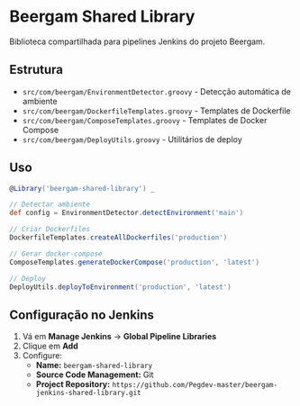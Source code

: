 # Beergam Shared Library

Biblioteca compartilhada para pipelines Jenkins do projeto Beergam.

## Estrutura

- `src/com/beergam/EnvironmentDetector.groovy` - Detecção automática de ambiente
- `src/com/beergam/DockerfileTemplates.groovy` - Templates de Dockerfile
- `src/com/beergam/ComposeTemplates.groovy` - Templates de Docker Compose
- `src/com/beergam/DeployUtils.groovy` - Utilitários de deploy

## Uso

```groovy
@Library('beergam-shared-library') _

// Detectar ambiente
def config = EnvironmentDetector.detectEnvironment('main')

// Criar Dockerfiles
DockerfileTemplates.createAllDockerfiles('production')

// Gerar docker-compose
ComposeTemplates.generateDockerCompose('production', 'latest')

// Deploy
DeployUtils.deployToEnvironment('production', 'latest')
```

## Configuração no Jenkins

1. Vá em **Manage Jenkins** → **Global Pipeline Libraries**
2. Clique em **Add**
3. Configure:
   - **Name:** `beergam-shared-library`
   - **Source Code Management:** Git
   - **Project Repository:** `https://github.com/Pegdev-master/beergam-jenkins-shared-library.git`